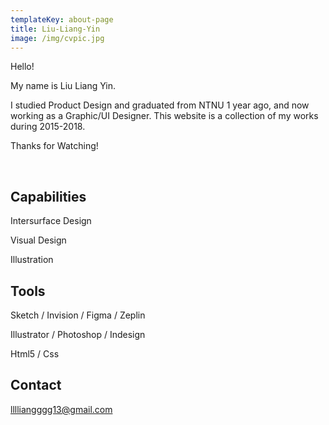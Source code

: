 ```yaml
---
templateKey: about-page
title: Liu-Liang-Yin
image: /img/cvpic.jpg
---
```

Hello! 

My name is Liu Liang Yin.

I studied Product Design and graduated from NTNU 1 year ago, and now working as a Graphic/UI Designer. This website is a collection of my works during 2015-2018. 

Thanks for Watching!

<br/>

## Capabilities

Intersurface Design

Visual Design

Illustration

## Tools

Sketch / Invision / Figma / Zeplin 

Illustrator / Photoshop / Indesign

Html5 / Css

## Contact

lllliangggg13@gmail.com
